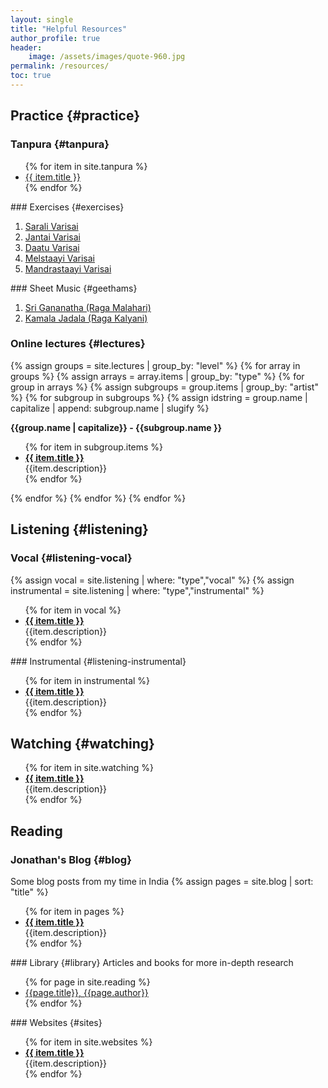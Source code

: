 ```yaml
---
layout: single
title: "Helpful Resources"
author_profile: true
header:
    image: /assets/images/quote-960.jpg
permalink: /resources/
toc: true
---
```

## Practice {#practice}
### Tanpura {#tanpura}
<ul>
 {% for item in site.tanpura %}
<li><a href="{{ item.video }}" target="_blank">{{ item.title }}</a></li>
{% endfor %}
</ul>
### Exercises {#exercises}
<ol>
<li><a href="../assets/pdf/sarali-varisai-complete.pdf">Sarali Varisai</a></li>
<li><a href="../assets/pdf/jantai-varisai-complete.pdf">Jantai Varisai </a></li>
<li><a href="../assets/pdf/daatu-varisai-complete.pdf">Daatu Varisai </a></li>
<li><a href="../assets/pdf/melstaayi-varisai-complete.pdf">Melstaayi Varisai </a></li>
<li><a href="../assets/pdf/mandrastaayi-varisai-complete.pdf">Mandrastaayi Varisai </a></li>
</ol>
### Sheet Music {#geethams}
<ol>
    <li><a href="../assets/pdf/lambodara-geetham.pdf">Sri Gananatha (Raga Malahari)</a></li>
    <li><a href="../assets/pdf/KamalaJadalaDocumentation.pdf">Kamala Jadala (Raga Kalyani)</a></li>
    
</ol>

### Online lectures {#lectures}
{% assign groups = site.lectures | group_by: "level" %}
{% for array in groups %}
{% assign arrays = array.items | group_by: "type" %}
{% for group in arrays %}
{% assign subgroups = group.items | group_by: "artist" %}
{% for subgroup in subgroups %}
{% assign idstring = group.name | capitalize | append: subgroup.name | slugify %}
<p id="idstring"><b>{{group.name | capitalize}} - {{subgroup.name }}</b></p> 
<ul>
{% for item in subgroup.items %}
<li><a href="{{ item.video }}" target="_blank"><b>{{ item.title }}</b></a><br>
{{item.description}}</li>
{% endfor %}
</ul>
{% endfor %}
{% endfor %}
{% endfor %}

## Listening {#listening}
### Vocal {#listening-vocal}
{% assign vocal = site.listening | where: "type","vocal" %}
{% assign instrumental = site.listening | where: "type","instrumental" %}
<ul>
{% for item in vocal %}
<li><a href="{{ item.video }}" target="_blank"><b>{{ item.title }}</b></a><br>
{{item.description}}</li>
{% endfor %}
</ul>
### Instrumental {#listening-instrumental}
<ul>
{% for item in instrumental %}
<li><a href="{{ item.video }}" target="_blank"><b>{{ item.title }}</b></a><br>
{{item.description}}</li>
{% endfor %}
</ul>

## Watching {#watching}
<ul>
{% for item in site.watching %}
<li><a href="{{ item.video }}" target="_blank"><b>{{ item.title }}</b></a><br>
{{item.description}}</li>
{% endfor %}
</ul>

## Reading
### Jonathan's Blog {#blog}
Some blog posts from my time in India
{% assign pages = site.blog | sort: "title" %}
 <ul>
 {% for item in pages %}
<li><a href="{{ item.url }}"><b>{{ item.title }}</b></a><br>
{{item.description}}</li>
{% endfor %}
</ul>
### Library {#library}
Articles and books for more in-depth research
<ul>
    {% for page in site.reading %}
    <li><a href="../assets/pdf/{{page.title}}.pdf">{{page.title}}, {{page.author}}</a></li>
    {% endfor %}    
</ul>
### Websites {#sites}
 <ul>
 {% for item in site.websites %}
<li><a href="{{ item.link }}" target="_blank"><b>{{ item.title }}</b></a><br>
{{item.description}}</li>
{% endfor %}
</ul>
